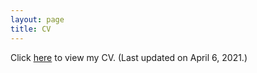 ```yaml
---
layout: page
title: CV
---
```


Click <a href="https://sites.google.com/site/bobvantiel/cv6apr2021.pdf" target="_blank">here</a> to view my CV. (Last updated on April 6, 2021.) 
